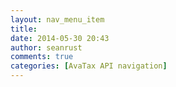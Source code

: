 ```yaml
---
layout: nav_menu_item
title: 
date: 2014-05-30 20:43
author: seanrust
comments: true
categories: [AvaTax API navigation]
---
```

 
